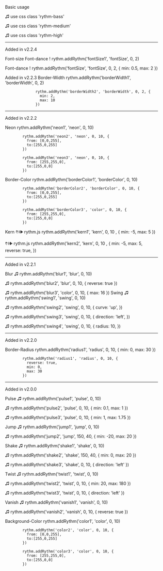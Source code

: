 Basic usage

♫
            use css class 'rythm-bass'
          
♫
            use css class 'rythm-medium'
          
♫
            use css class 'rythm-high'

 ---           
          
Added in v2.2.4

Font-size
Font-dance !
                  rythm.addRythm('fontSize1', 'fontSize', 0, 2)
              
Font-dance !
                  rythm.addRythm('fontSize', 'fontSize', 0, 2, {
                    min: 0.5,
                    max: 2
                  })
                
Added in v2.2.3
Border-Width
                  rythm.addRythm('borderWidth1', 'borderWidth', 0, 2)
                
                  rythm.addRythm('borderWidth2', 'borderWidth', 0, 2, {
                    min: 2,
                    max: 10
                  })
---
Added in v2.2.2

Neon
            rythm.addRythm('neon1', 'neon', 0, 10)
          
            rythm.addRythm('neon2', 'neon', 0, 10, {
              from: [0,0,255],
              to:[255,0,255]
            })
          
            rythm.addRythm('neon3', 'neon', 0, 10, {
              from: [255,255,0],
              to:[255,0,0]
            })
Border-Color
            rythm.addRythm('borderColor1', 'borderColor', 0, 10)
          
            rythm.addRythm('borderColor2', 'borderColor', 0, 10, {
              from: [0,0,255],
              to:[255,0,255]
            })
          
            rythm.addRythm('borderColor3', 'color', 0, 10, {
              from: [255,255,0],
              to:[255,0,0]
            })
          
Kern
𐇑🕪 rythm.js
            rythm.addRythm('kern1', 'kern', 0, 10 , {
              min: -5,
              max: 5
            })
          
𐇑🕪 rythm.js
            rythm.addRythm('kern2', 'kern', 0, 10 , {
              min: -5,
              max: 5,
              reverse: true,
            })

---
Added in v2.2.1

Blur
♫
            rythm.addRythm('blur1', 'blur', 0, 10)
          
♫
            rythm.addRythm('blur2', 'blur', 0, 10, {
              reverse: true
            })
          
♫
            rythm.addRythm('blur3', 'color', 0, 10, {
              max: 16
            })
Swing
♫
            rythm.addRythm('swing1', 'swing', 0, 10)
          
♫
            rythm.addRythm('swing2', 'swing', 0, 10, {
              curve: 'up',
            })
          
♫
            rythm.addRythm('swing3', 'swing', 0, 10, {
              direction: 'left',
            })
          
♫
            rythm.addRythm('swing4', 'swing', 0, 10, {
              radius: 10,
            })

---
Added in v2.2.0

Border-Radius
            rythm.addRythm('radius1', 'radius', 0, 10, {
              min: 0,
              max: 30
            })
          
            rythm.addRythm('radius1', 'radius', 0, 10, {
              reverse: true,
              min: 0,
              max: 30
            })
          
---
Added in v2.0.0

Pulse
♫
            rythm.addRythm('pulse1', 'pulse', 0, 10)
          
♫
            rythm.addRythm('pulse2', 'pulse', 0, 10, {
              min: 0.1,
              max: 1
            })
          
♫
            rythm.addRythm('pulse3', 'pulse', 0, 10, {
              min: 1,
              max: 1.75
            })
          
Jump
♫
            rythm.addRythm('jump1', 'jump', 0, 10)
          
♫
            rythm.addRythm('jump2', 'jump', 150, 40, {
              min: -20,
              max: 20
            })
          
Shake
♫
            rythm.addRythm('shake1', 'shake', 0, 10)
          
♫
            rythm.addRythm('shake2', 'shake', 150, 40, {
              min: 0,
              max: 20
            })
          
♫
            rythm.addRythm('shake3', 'shake', 0, 10, {
              direction: 'left'
            })
          
Twist
♫
            rythm.addRythm('twist1', 'twist', 0, 10)
          
♫
            rythm.addRythm('twist2', 'twist', 0, 10, {
              min: 20,
              max: 180
            })
          
♫
            rythm.addRythm('twist3', 'twist', 0, 10, {
              direction: 'left'
            })
          
Vanish
♫
            rythm.addRythm('vanish1', 'vanish', 0, 10)
          
♫
            rythm.addRythm('vanish2', 'vanish', 0, 10, {
              reverse: true
            })
          
Background-Color
            rythm.addRythm('color1', 'color', 0, 10)
          
            rythm.addRythm('color2', 'color', 0, 10, {
              from: [0,0,255],
              to:[255,0,255]
            })
          
            rythm.addRythm('color3', 'color', 0, 10, {
              from: [255,255,0],
              to:[255,0,0]
            })